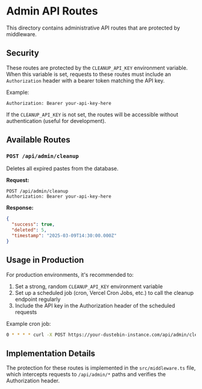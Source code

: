 # Admin API Routes

This directory contains administrative API routes that are protected by middleware.

## Security

These routes are protected by the `CLEANUP_API_KEY` environment variable. When this variable is set, requests to these routes must include an `Authorization` header with a bearer token matching the API key.

Example:
```
Authorization: Bearer your-api-key-here
```

If the `CLEANUP_API_KEY` is not set, the routes will be accessible without authentication (useful for development).

## Available Routes

### `POST /api/admin/cleanup`

Deletes all expired pastes from the database.

**Request:**
```http
POST /api/admin/cleanup
Authorization: Bearer your-api-key-here
```

**Response:**
```json
{
  "success": true,
  "deleted": 5,
  "timestamp": "2025-03-09T14:30:00.000Z"
}
```

## Usage in Production

For production environments, it's recommended to:

1. Set a strong, random `CLEANUP_API_KEY` environment variable
2. Set up a scheduled job (cron, Vercel Cron Jobs, etc.) to call the cleanup endpoint regularly
3. Include the API key in the Authorization header of the scheduled requests

Example cron job:
```bash
0 * * * * curl -X POST https://your-dustebin-instance.com/api/admin/cleanup -H "Authorization: Bearer YOUR_API_KEY"
```

## Implementation Details

The protection for these routes is implemented in the `src/middleware.ts` file, which intercepts requests to `/api/admin/*` paths and verifies the Authorization header.
